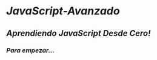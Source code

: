 # **_JavaScript-Avanzado_**

## **_Aprendiendo JavaScript Desde Cero!_**

### **_Para empezar..._**
